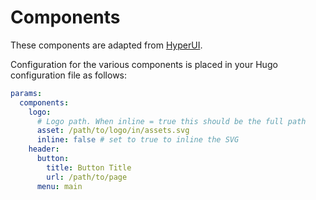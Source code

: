 # Components

These components are adapted from [HyperUI](https://github.com/markmead/hyperui).

Configuration for the various components is placed in your Hugo configuration file as follows:

```yaml
params:
  components:
    logo:
      # Logo path. When inline = true this should be the full path
      asset: /path/to/logo/in/assets.svg
      inline: false # set to true to inline the SVG
    header:
      button:
        title: Button Title
        url: /path/to/page
      menu: main
```
